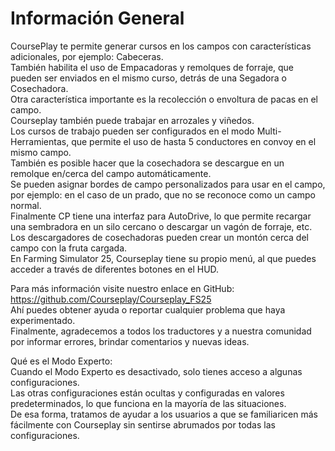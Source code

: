 # Información General  
CoursePlay te permite generar cursos en los campos con características adicionales, por ejemplo: Cabeceras.  
También habilita el uso de Empacadoras y remolques de forraje, que pueden ser enviados en el mismo curso, detrás de una Segadora o Cosechadora.  
Otra característica importante es la recolección o envoltura de pacas en el campo.  
Courseplay también puede trabajar en arrozales y viñedos.  
Los cursos de trabajo pueden ser configurados en el modo Multi-Herramientas, que permite el uso de hasta 5 conductores en convoy en el mismo campo.  
También es posible hacer que la cosechadora se descargue en un remolque en/cerca del campo automáticamente.  
Se pueden asignar bordes de campo personalizados para usar en el campo, por ejemplo: en el caso de un prado, que no se reconoce como un campo normal.  
Finalmente CP tiene una interfaz para AutoDrive, lo que permite recargar una sembradora en un silo cercano o descargar un vagón de forraje, etc.  
Los descargadores de cosechadoras pueden crear un montón cerca del campo con la fruta cargada.  
En Farming Simulator 25, Courseplay tiene su propio menú, al que puedes acceder a través de diferentes botones en el HUD.  
  
Para más información visite nuestro enlace en GitHub: https://github.com/Courseplay/Courseplay_FS25  
Ahí puedes obtener ayuda o reportar cualquier problema que haya experimentado.  
Finalmente, agradecemos a todos los traductores y a nuestra comunidad por informar errores, brindar comentarios y nuevas ideas.  
  
Qué es el Modo Experto:  
Cuando el Modo Experto es desactivado, solo tienes acceso a algunas configuraciones.  
Las otras configuraciones están ocultas y configuradas en valores predeterminados, lo que funciona en la mayoría de las situaciones.  
De esa forma, tratamos de ayudar a los usuarios a que se familiaricen más fácilmente con Courseplay sin sentirse abrumados por todas las configuraciones.  


